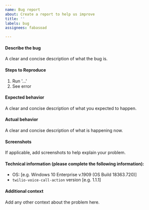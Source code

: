 ```yaml
---
name: Bug report
about: Create a report to help us improve
title: ''
labels: bug
assignees: fabasoad

---
```


#### Describe the bug

A clear and concise description of what the bug is.

#### Steps to Reproduce

1. Run '...'
2. See error

#### Expected behavior

A clear and concise description of what you expected to happen.

#### Actual behavior

A clear and concise description of what is happening now.

#### Screenshots

If applicable, add screenshots to help explain your problem.

#### Technical information (please complete the following information):

 - OS: [e.g. Windows 10 Enterprise v.1909 (OS Build 18363.720)]
 - `twilio-voice-call-action` version [e.g. 1.1.1]

#### Additional context

Add any other context about the problem here.
